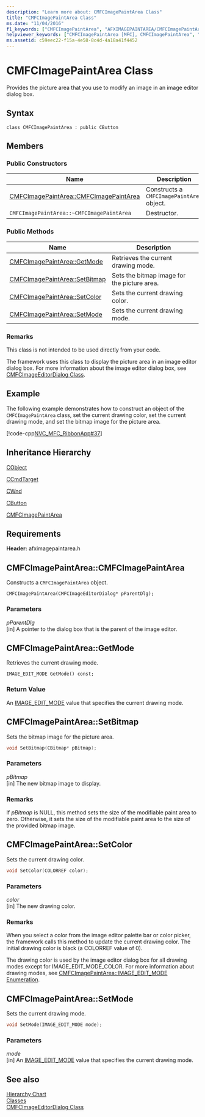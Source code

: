 ```yaml
---
description: "Learn more about: CMFCImagePaintArea Class"
title: "CMFCImagePaintArea Class"
ms.date: "11/04/2016"
f1_keywords: ["CMFCImagePaintArea", "AFXIMAGEPAINTAREA/CMFCImagePaintArea", "AFXIMAGEPAINTAREA/CMFCImagePaintArea::CMFCImagePaintArea", "AFXIMAGEPAINTAREA/CMFCImagePaintArea::GetMode", "AFXIMAGEPAINTAREA/CMFCImagePaintArea::SetBitmap", "AFXIMAGEPAINTAREA/CMFCImagePaintArea::SetColor", "AFXIMAGEPAINTAREA/CMFCImagePaintArea::SetMode"]
helpviewer_keywords: ["CMFCImagePaintArea [MFC], CMFCImagePaintArea", "CMFCImagePaintArea [MFC], GetMode", "CMFCImagePaintArea [MFC], SetBitmap", "CMFCImagePaintArea [MFC], SetColor", "CMFCImagePaintArea [MFC], SetMode"]
ms.assetid: c59eec22-f15a-4e58-8c4d-4a18a41f4452
---
```

# CMFCImagePaintArea Class

Provides the picture area that you use to modify an image in an image editor dialog box.

## Syntax

```
class CMFCImagePaintArea : public CButton
```

## Members

### Public Constructors

|Name|Description|
|-|-|
|[CMFCImagePaintArea::CMFCImagePaintArea](#cmfcimagepaintarea)|Constructs a `CMFCImagePaintArea` object.|
|`CMFCImagePaintArea::~CMFCImagePaintArea`|Destructor.|

### Public Methods

|Name|Description|
|-|-|
|[CMFCImagePaintArea::GetMode](#getmode)|Retrieves the current drawing mode.|
|[CMFCImagePaintArea::SetBitmap](#setbitmap)|Sets the bitmap image for the picture area.|
|[CMFCImagePaintArea::SetColor](#setcolor)|Sets the current drawing color.|
|[CMFCImagePaintArea::SetMode](#setmode)|Sets the current drawing mode.|

### Remarks

This class is not intended to be used directly from your code.

The framework uses this class to display the picture area in an image editor dialog box. For more information about the image editor dialog box, see [CMFCImageEditorDialog Class](../../mfc/reference/cmfcimageeditordialog-class.md).

## Example

The following example demonstrates how to construct an object of the `CMFCImagePaintArea` class, set the current drawing color, set the current drawing mode, and set the bitmap image for the picture area.

[!code-cpp[NVC_MFC_RibbonApp#37](../../mfc/reference/codesnippet/cpp/cmfcimagepaintarea-class_1.cpp)]

## Inheritance Hierarchy

[CObject](../../mfc/reference/cobject-class.md)

[CCmdTarget](../../mfc/reference/ccmdtarget-class.md)

[CWnd](../../mfc/reference/cwnd-class.md)

[CButton](../../mfc/reference/cbutton-class.md)

[CMFCImagePaintArea](../../mfc/reference/cmfcimagepaintarea-class.md)

## Requirements

**Header:** afximagepaintarea.h

## <a name="cmfcimagepaintarea"></a> CMFCImagePaintArea::CMFCImagePaintArea

Constructs a `CMFCImagePaintArea` object.

```
CMFCImagePaintArea(CMFCImageEditorDialog* pParentDlg);
```

### Parameters

*pParentDlg*\
[in] A pointer to the dialog box that is the parent of the image editor.

## <a name="getmode"></a> CMFCImagePaintArea::GetMode

Retrieves the current drawing mode.

```
IMAGE_EDIT_MODE GetMode() const;
```

### Return Value

An [IMAGE_EDIT_MODE](cmfcimagepaintarea-image-edit-mode-enumeration.md) value that specifies the current drawing mode.

## <a name="setbitmap"></a> CMFCImagePaintArea::SetBitmap

Sets the bitmap image for the picture area.

```cpp
void SetBitmap(CBitmap* pBitmap);
```

### Parameters

*pBitmap*\
[in] The new bitmap image to display.

### Remarks

If *pBitmap* is NULL, this method sets the size of the modifiable paint area to zero. Otherwise, it sets the size of the modifiable paint area to the size of the provided bitmap image.

## <a name="setcolor"></a> CMFCImagePaintArea::SetColor

Sets the current drawing color.

```cpp
void SetColor(COLORREF color);
```

### Parameters

*color*\
[in] The new drawing color.

### Remarks

When you select a color from the image editor palette bar or color picker, the framework calls this method to update the current drawing color. The initial drawing color is black (a COLORREF value of 0).

The drawing color is used by the image editor dialog box for all drawing modes except for IMAGE_EDIT_MODE_COLOR. For more information about drawing modes, see [CMFCImagePaintArea::IMAGE_EDIT_MODE Enumeration](cmfcimagepaintarea-image-edit-mode-enumeration.md).

## <a name="setmode"></a> CMFCImagePaintArea::SetMode

Sets the current drawing mode.

```cpp
void SetMode(IMAGE_EDIT_MODE mode);
```

### Parameters

*mode*\
[in] An [IMAGE_EDIT_MODE](cmfcimagepaintarea-image-edit-mode-enumeration.md) value that specifies the current drawing mode.

## See also

[Hierarchy Chart](../../mfc/hierarchy-chart.md)<br/>
[Classes](../../mfc/reference/mfc-classes.md)<br/>
[CMFCImageEditorDialog Class](../../mfc/reference/cmfcimageeditordialog-class.md)
